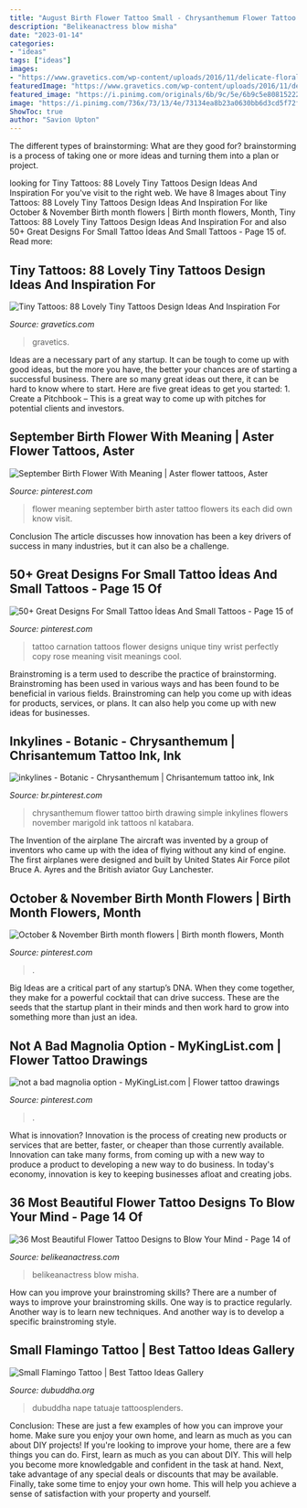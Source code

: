 ```yaml
---
title: "August Birth Flower Tattoo Small - Chrysanthemum Flower Tattoo Birth Drawing Simple Inkylines Flowers November Marigold Ink Tattoos Nl Katabara"
description: "Belikeanactress blow misha"
date: "2023-01-14"
categories:
- "ideas"
tags: ["ideas"]
images:
- "https://www.gravetics.com/wp-content/uploads/2016/11/delicate-floral-work.jpg"
featuredImage: "https://www.gravetics.com/wp-content/uploads/2016/11/delicate-floral-work.jpg"
featured_image: "https://i.pinimg.com/originals/6b/9c/5e/6b9c5e8081522222e0fa1f143772865a.jpg"
image: "https://i.pinimg.com/736x/73/13/4e/73134ea8b23a0630bb6d3cd5f72f08b4.jpg"
ShowToc: true
author: "Savion Upton"
---
```



The different types of brainstorming: What are they good for?
brainstorming is a process of taking one or more ideas and turning them into a plan or project.

	

		
looking for Tiny Tattoos: 88 Lovely Tiny Tattoos Design Ideas And Inspiration For you've visit to the right web. We have 8 Images about Tiny Tattoos: 88 Lovely Tiny Tattoos Design Ideas And Inspiration For like October &amp; November Birth month flowers | Birth month flowers, Month, Tiny Tattoos: 88 Lovely Tiny Tattoos Design Ideas And Inspiration For and also 50+ Great Designs For Small Tattoo İdeas And Small Tattoos - Page 15 of. Read more:
		
    
## Tiny Tattoos: 88 Lovely Tiny Tattoos Design Ideas And Inspiration For

<img loading=lazy src="https://www.gravetics.com/wp-content/uploads/2016/11/delicate-floral-work.jpg" onerror="this.onerror=null;this.src='https://tse1.mm.bing.net/th?id=OIP.tMYyBpL89QBnvTASNW-eAgHaHZ&amp;pid=15.1';" alt="Tiny Tattoos: 88 Lovely Tiny Tattoos Design Ideas And Inspiration For">

_Source: gravetics.com_

>gravetics. 

	

Ideas are a necessary part of any startup. It can be tough to come up with good ideas, but the more you have, the better your chances are of starting a successful business. There are so many great ideas out there, it can be hard to know where to start. Here are five great ideas to get you started: 1. Create a Pitchbook – This is a great way to come up with pitches for potential clients and investors.

    
## September Birth Flower With Meaning | Aster Flower Tattoos, Aster

<img loading=lazy src="https://i.pinimg.com/736x/18/6c/6c/186c6ce8c1bc6002275669227b544a35.jpg" onerror="this.onerror=null;this.src='https://tse1.mm.bing.net/th?id=OIP.o61fUEh7WW6POhDdMvFolwHaDt&amp;pid=15.1';" alt="September Birth Flower With Meaning | Aster flower tattoos, Aster">

_Source: pinterest.com_

>flower meaning september birth aster tattoo flowers its each did own know visit. 

	

Conclusion
The article discusses how innovation has been a key drivers of success in many industries, but it can also be a challenge.

    
## 50+ Great Designs For Small Tattoo İdeas And Small Tattoos - Page 15 Of

<img loading=lazy src="https://i.pinimg.com/736x/c2/00/14/c2001414495ff1349446c862dac1ae1a.jpg" onerror="this.onerror=null;this.src='https://tse2.mm.bing.net/th?id=OIP.v_ligUugMMIyfrBGwhx-mQAAAA&amp;pid=15.1';" alt="50+ Great Designs For Small Tattoo İdeas And Small Tattoos - Page 15 of">

_Source: pinterest.com_

>tattoo carnation tattoos flower designs unique tiny wrist perfectly copy rose meaning visit meanings cool. 

	

Brainstroming is a term used to describe the practice of brainstorming. Brainstroming has been used in various ways and has been found to be beneficial in various fields. Brainstroming can help you come up with ideas for products, services, or plans. It can also help you come up with new ideas for businesses.

    
## Inkylines - Botanic - Chrysanthemum | Chrisantemum Tattoo Ink, Ink

<img loading=lazy src="https://i.pinimg.com/736x/73/13/4e/73134ea8b23a0630bb6d3cd5f72f08b4.jpg" onerror="this.onerror=null;this.src='https://tse2.mm.bing.net/th?id=OIP.Jj-ik70Ka8DRvJa9zhHDKgHaKZ&amp;pid=15.1';" alt="inkylines - Botanic - Chrysanthemum | Chrisantemum tattoo ink, Ink">

_Source: br.pinterest.com_

>chrysanthemum flower tattoo birth drawing simple inkylines flowers november marigold ink tattoos nl katabara. 

	

The Invention of the airplane
The aircraft was invented by a group of inventors who came up with the idea of flying without any kind of engine. The first airplanes were designed and built by United States Air Force pilot Bruce A. Ayres and the British aviator Guy Lanchester.

    
## October &amp; November Birth Month Flowers | Birth Month Flowers, Month

<img loading=lazy src="https://i.pinimg.com/originals/6b/9c/5e/6b9c5e8081522222e0fa1f143772865a.jpg" onerror="this.onerror=null;this.src='https://tse2.mm.bing.net/th?id=OIP.UaXcOPSj3hT12770P39BDQHaKk&amp;pid=15.1';" alt="October &amp; November Birth month flowers | Birth month flowers, Month">

_Source: pinterest.com_

>. 

	

Big Ideas are a critical part of any startup’s DNA. When they come together, they make for a powerful cocktail that can drive success. These are the seeds that the startup plant in their minds and then work hard to grow into something more than just an idea. 

    
## Not A Bad Magnolia Option - MyKingList.com | Flower Tattoo Drawings

<img loading=lazy src="https://i.pinimg.com/736x/c8/bd/1d/c8bd1d4fb4e4ca581a5bc732e8dbd6b5.jpg" onerror="this.onerror=null;this.src='https://tse3.mm.bing.net/th?id=OIP.Gp4yM0bjR-P3cU-TRhzTPwHaKe&amp;pid=15.1';" alt="not a bad magnolia option - MyKingList.com | Flower tattoo drawings">

_Source: pinterest.com_

>. 

	

What is innovation?
Innovation is the process of creating new products or services that are better, faster, or cheaper than those currently available. Innovation can take many forms, from coming up with a new way to produce a product to developing a new way to do business. In today's economy, innovation is key to keeping businesses afloat and creating jobs.

    
## 36 Most Beautiful Flower Tattoo Designs To Blow Your Mind - Page 14 Of

<img loading=lazy src="https://www.belikeanactress.com/wp-content/uploads/2019/04/misha.tattoo_54513638_285725219022545_6565596648113750992_n.jpg" onerror="this.onerror=null;this.src='https://tse1.mm.bing.net/th?id=OIP.GuNSvHcQ0Lh2MfaalLOvawHaLJ&amp;pid=15.1';" alt="36 Most Beautiful Flower Tattoo Designs to Blow Your Mind - Page 14 of">

_Source: belikeanactress.com_

>belikeanactress blow misha. 

	

How can you improve your brainstroming skills?
There are a number of ways to improve your brainstroming skills. One way is to practice regularly. Another way is to learn new techniques. And another way is to develop a specific brainstroming style.

    
## Small Flamingo Tattoo | Best Tattoo Ideas Gallery

<img loading=lazy src="https://www.dubuddha.org/wp-content/uploads/2017/05/Small-Flamingo-Tattoo-by-Robson-Carvalho.jpg" onerror="this.onerror=null;this.src='https://tse2.mm.bing.net/th?id=OIP.AJ1z24jP-gi8aVsu_MnC_QHaHa&amp;pid=15.1';" alt="Small Flamingo Tattoo | Best Tattoo Ideas Gallery">

_Source: dubuddha.org_

>dubuddha nape tatuaje tattoosplenders. 

	

Conclusion: These are just a few examples of how you can improve your home. Make sure you enjoy your own home, and learn as much as you can about DIY projects!
If you're looking to improve your home, there are a few things you can do. First, learn as much as you can about DIY. This will help you become more knowledgable and confident in the task at hand. Next, take advantage of any special deals or discounts that may be available. Finally, take some time to enjoy your own home. This will help you achieve a sense of satisfaction with your property and yourself.

